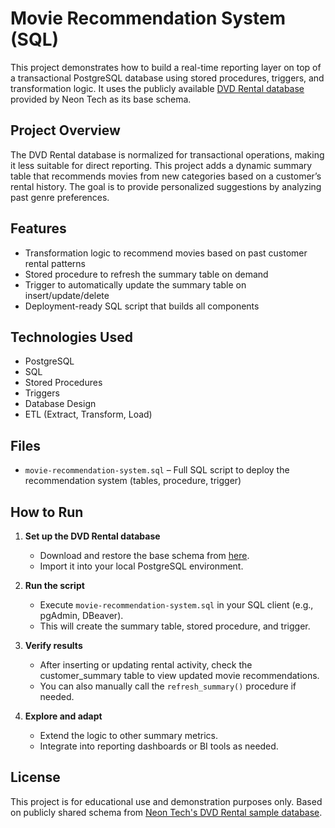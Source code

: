 # Movie Recommendation System (SQL)

This project demonstrates how to build a real-time reporting layer on top of a transactional PostgreSQL database using stored procedures, triggers, and transformation logic. It uses the publicly available [DVD Rental database](https://neon.com/postgresql/postgresql-getting-started/postgresql-sample-database) provided by Neon Tech as its base schema.

## Project Overview

The DVD Rental database is normalized for transactional operations, making it less suitable for direct reporting. This project adds a dynamic summary table that recommends movies from new categories based on a customer’s rental history. The goal is to provide personalized suggestions by analyzing past genre preferences.

## Features

- Transformation logic to recommend movies based on past customer rental patterns
- Stored procedure to refresh the summary table on demand
- Trigger to automatically update the summary table on insert/update/delete
- Deployment-ready SQL script that builds all components

## Technologies Used

- PostgreSQL
- SQL
- Stored Procedures
- Triggers
- Database Design
- ETL (Extract, Transform, Load)

## Files

- `movie-recommendation-system.sql` – Full SQL script to deploy the recommendation system (tables, procedure, trigger)

## How to Run

1. **Set up the DVD Rental database**
   - Download and restore the base schema from [here](https://neon.com/postgresql/postgresql-getting-started/postgresql-sample-database).
   - Import it into your local PostgreSQL environment.

2. **Run the script**
   - Execute `movie-recommendation-system.sql` in your SQL client (e.g., pgAdmin, DBeaver).
   - This will create the summary table, stored procedure, and trigger.

3. **Verify results**
   - After inserting or updating rental activity, check the customer_summary table to view updated movie recommendations.
   - You can also manually call the `refresh_summary()` procedure if needed.

4. **Explore and adapt**
   - Extend the logic to other summary metrics.
   - Integrate into reporting dashboards or BI tools as needed.

## License

This project is for educational use and demonstration purposes only. Based on publicly shared schema from [Neon Tech's DVD Rental sample database](https://neon.com/postgresql/postgresql-getting-started/postgresql-sample-database).
